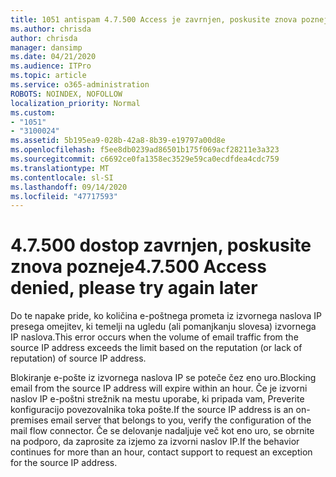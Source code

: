 ```yaml
---
title: 1051 antispam 4.7.500 Access je zavrnjen, poskusite znova pozneje
ms.author: chrisda
author: chrisda
manager: dansimp
ms.date: 04/21/2020
ms.audience: ITPro
ms.topic: article
ms.service: o365-administration
ROBOTS: NOINDEX, NOFOLLOW
localization_priority: Normal
ms.custom:
- "1051"
- "3100024"
ms.assetid: 5b195ea9-028b-42a8-8b39-e19797a00d8e
ms.openlocfilehash: f5ee8db0239ad86501b175f069acf28211e3a323
ms.sourcegitcommit: c6692ce0fa1358ec3529e59ca0ecdfdea4cdc759
ms.translationtype: MT
ms.contentlocale: sl-SI
ms.lasthandoff: 09/14/2020
ms.locfileid: "47717593"
---
```

# <a name="47500-access-denied-please-try-again-later"></a><span data-ttu-id="cd0cc-102">4.7.500 dostop zavrnjen, poskusite znova pozneje</span><span class="sxs-lookup"><span data-stu-id="cd0cc-102">4.7.500 Access denied, please try again later</span></span>

<span data-ttu-id="cd0cc-103">Do te napake pride, ko količina e-poštnega prometa iz izvornega naslova IP presega omejitev, ki temelji na ugledu (ali pomanjkanju slovesa) izvornega IP naslova.</span><span class="sxs-lookup"><span data-stu-id="cd0cc-103">This error occurs when the volume of email traffic from the source IP address exceeds the limit based on the reputation (or lack of reputation) of source IP address.</span></span>

<span data-ttu-id="cd0cc-104">Blokiranje e-pošte iz izvornega naslova IP se poteče čez eno uro.</span><span class="sxs-lookup"><span data-stu-id="cd0cc-104">Blocking email from the source IP address will expire within an hour.</span></span> <span data-ttu-id="cd0cc-105">Če je izvorni naslov IP e-poštni strežnik na mestu uporabe, ki pripada vam, Preverite konfiguracijo povezovalnika toka pošte.</span><span class="sxs-lookup"><span data-stu-id="cd0cc-105">If the source IP address is an on-premises email server that belongs to you, verify the configuration of the mail flow connector.</span></span> <span data-ttu-id="cd0cc-106">Če se delovanje nadaljuje več kot eno uro, se obrnite na podporo, da zaprosite za izjemo za izvorni naslov IP.</span><span class="sxs-lookup"><span data-stu-id="cd0cc-106">If the behavior continues for more than an hour, contact support to request an exception for the source IP address.</span></span>

